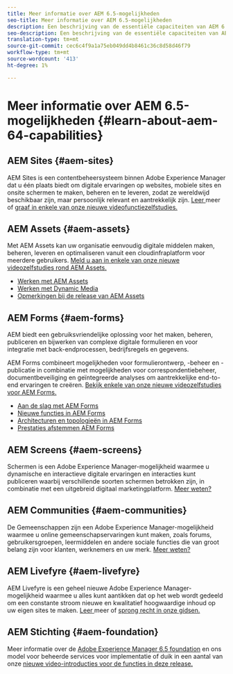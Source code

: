 ```yaml
---
title: Meer informatie over AEM 6.5-mogelijkheden
seo-title: Meer informatie over AEM 6.5-mogelijkheden
description: Een beschrijving van de essentiële capaciteiten van AEM 6.5
seo-description: Een beschrijving van de essentiële capaciteiten van AEM 6.5
translation-type: tm+mt
source-git-commit: cec6c4f9a1a75eb049dd4b8461c36c8d58d46f79
workflow-type: tm+mt
source-wordcount: '413'
ht-degree: 1%

---
```



# Meer informatie over AEM 6.5-mogelijkheden {#learn-about-aem-64-capabilities}

## AEM Sites {#aem-sites}

AEM Sites is een contentbeheersysteem binnen Adobe Experience Manager dat u één plaats biedt om digitale ervaringen op websites, mobiele sites en onsite schermen te maken, beheren en te leveren, zodat ze wereldwijd beschikbaar zijn, maar persoonlijk relevant en aantrekkelijk zijn. [Leer ](http://www.adobe.com/marketing-cloud/enterprise-content-management/web-cms.html) meer of  [graaf in enkele van onze nieuwe videofunctiezelfstudies.](https://helpx.adobe.com/experience-manager/kt/sites/index/aem-6-5-sites.html)

## AEM Assets {#aem-assets}

Met AEM Assets kan uw organisatie eenvoudig digitale middelen maken, beheren, leveren en optimaliseren vanuit een cloudinfraplatform voor meerdere gebruikers. [Meld u aan in enkele van onze nieuwe videozelfstudies rond AEM Assets.](https://helpx.adobe.com/experience-manager/kt/assets/index/aem-6-4-assets.html)

* [Werken met AEM Assets](/help/assets/manage-assets.md)
* [Werken met Dynamic Media](/help/assets/dynamic-media.md)
* [Opmerkingen bij de release van AEM Assets](/help/release-notes/assets.md)

## AEM Forms {#aem-forms}

AEM biedt een gebruiksvriendelijke oplossing voor het maken, beheren, publiceren en bijwerken van complexe digitale formulieren en voor integratie met back-endprocessen, bedrijfsregels en gegevens.

AEM Forms combineert mogelijkheden voor formulierontwerp, -beheer en -publicatie in combinatie met mogelijkheden voor correspondentiebeheer, documentbeveiliging en geïntegreerde analyses om aantrekkelijke end-to-end ervaringen te creëren. [Bekijk enkele van onze nieuwe videozelfstudies voor AEM Forms.](https://helpx.adobe.com/experience-manager/kt/forms/index/aem-6-5-forms.html)

* [Aan de slag met AEM Forms](/help/forms/using/introduction-aem-forms.md)
* [Nieuwe functies in AEM Forms](/help/forms/using/whats-new.md)
* [Architecturen en topologieën in AEM Forms](/help/forms/using/aem-forms-architecture-deployment.md)
* [Prestaties afstemmen AEM Forms](/help/forms/using/performance-tuning-aem-forms.md)

## AEM Screens {#aem-screens}

Schermen is een Adobe Experience Manager-mogelijkheid waarmee u dynamische en interactieve digitale ervaringen en interacties kunt publiceren waarbij verschillende soorten schermen betrokken zijn, in combinatie met een uitgebreid digitaal marketingplatform.  [Meer weten?](https://docs.adobe.com/content/help/en/experience-manager-screens/user-guide/aem-screens-introduction.html)

## AEM Communities {#aem-communities}

De Gemeenschappen zijn een Adobe Experience Manager-mogelijkheid waarmee u online gemeenschapservaringen kunt maken, zoals forums, gebruikersgroepen, leermiddelen en andere sociale functies die van groot belang zijn voor klanten, werknemers en uw merk. [Meer weten?](http://www.adobe.com/marketing-cloud/enterprise-content-management/social-community-cms.html)

## AEM Livefyre {#aem-livefyre}

AEM Livefyre is een geheel nieuwe Adobe Experience Manager-mogelijkheid waarmee u alles kunt aantikken dat op het web wordt gedeeld om een constante stroom nieuwe en kwalitatief hoogwaardige inhoud op uw eigen sites te maken. [Leer ](http://www.adobe.com/marketing-cloud/enterprise-content-management/ugc-content-platform.html) meer of  [sprong recht in onze gidsen.](https://answers.livefyre.com/product/livefyre-for-adobe-experience-manager-aem/)

## AEM Stichting {#aem-foundation}

Meer informatie over de [Adobe Experience Manager 6.5 foundation](/help/sites-deploying/home.md) en ons model voor beheerde services voor implementatie of duik in een aantal van onze [nieuwe video-introducties voor de functies in deze release.](https://helpx.adobe.com/experience-manager/kt/sites/index/aem-6-5-sites.html)
